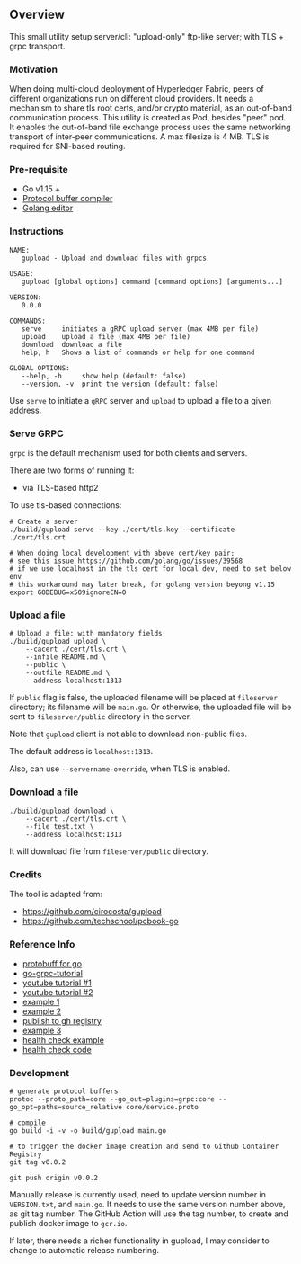 ## Overview
This small utility setup server/cli: "upload-only" ftp-like server; with TLS + grpc transport.

### Motivation
When doing multi-cloud deployment of Hyperledger Fabric, peers of different organizations run on different cloud providers.
It needs a mechanism to share tls root certs, and/or crypto material, as an out-of-band communication process. This utility
is created as Pod, besides "peer" pod. It enables the out-of-band file exchange process uses the same networking transport
of inter-peer communications. A max filesize is 4 MB. TLS is required for SNI-based routing.

### Pre-requisite
- Go v1.15 +
- [Protocol buffer compiler](https://grpc.io/docs/languages/go/quickstart/)
- [Golang editor](https://jaxenter.com/top-5-ides-go-146348.html)

### Instructions
```text
NAME:
   gupload - Upload and download files with grpcs

USAGE:
   gupload [global options] command [command options] [arguments...]

VERSION:
   0.0.0

COMMANDS:
   serve     initiates a gRPC upload server (max 4MB per file)
   upload    upload a file (max 4MB per file)
   download  download a file
   help, h   Shows a list of commands or help for one command

GLOBAL OPTIONS:
   --help, -h     show help (default: false)
   --version, -v  print the version (default: false)
```

Use `serve` to initiate a `gRPC` server and `upload` to upload a file to a given address.

### Serve GRPC

`grpc` is the default mechanism used for both clients and servers.

There are two forms of running it:

- via TLS-based http2

To use tls-based connections:

```shell script
# Create a server
./build/gupload serve --key ./cert/tls.key --certificate ./cert/tls.crt

# When doing local development with above cert/key pair;
# see this issue https://github.com/golang/go/issues/39568
# if we use localhost in the tls cert for local dev, need to set below env
# this workaround may later break, for golang version beyong v1.15
export GODEBUG=x509ignoreCN=0
```

### Upload a file
```shell script
# Upload a file: with mandatory fields
./build/gupload upload \
    --cacert ./cert/tls.crt \
    --infile README.md \
    --public \
    --outfile README.md \
    --address localhost:1313

```
If `public` flag is false, the uploaded filename will be placed at `fileserver` directory; its filename will be `main.go`. Or
otherwise, the uploaded file will be sent to `fileserver/public` directory in the server.

Note that `gupload` client is not able to download non-public files.

The default address is `localhost:1313`.

Also, can use `--servername-override`, when TLS is enabled.

### Download a file
```shell script
./build/gupload download \
    --cacert ./cert/tls.crt \
    --file test.txt \
    --address localhost:1313
```

It will download file from `fileserver/public` directory.


### Credits
The tool is adapted from:
- https://github.com/cirocosta/gupload
- https://github.com/techschool/pcbook-go

### Reference Info
- [protobuff for go](https://developers.google.com/protocol-buffers/docs/gotutorial)
- [go-grpc-tutorial](https://tutorialedge.net/golang/go-grpc-beginners-tutorial/)
- [youtube tutorial #1](https://www.youtube.com/watch?v=BdzYdN_Zd9Q)
- [youtube tutorial #2](https://www.youtube.com/watch?v=i2p0Snwk4gc)
- [example 1](https://gitlab.com/pantomath-io/demo-grpc)
- [example 2](https://medium.com/pantomath/how-we-use-grpc-to-build-a-client-server-system-in-go-dd20045fa1c2)
- [publish to gh registry](https://github.com/actions/starter-workflows/blob/main/ci/docker-publish.yml)
- [example 3](https://github.com/fuskovic/server-streaming)
- [health check example](https://blog.wu-boy.com/2017/11/grpc-health-check-in-go/)
- [health check code](https://github.com/go-training/grpc-health-check)

### Development
```shell script
# generate protocol buffers
protoc --proto_path=core --go_out=plugins=grpc:core --go_opt=paths=source_relative core/service.proto

# compile
go build -i -v -o build/gupload main.go

# to trigger the docker image creation and send to Github Container Registry
git tag v0.0.2

git push origin v0.0.2
```

Manually release is currently used, need to update version number in `VERSION.txt`, and `main.go`. It needs to use the
same version number above, as git tag number. The GitHub Action will use the tag number, to create and publish docker
image to `gcr.io`.

If later, there needs a richer functionality in gupload, I may consider to change to automatic release numbering.
